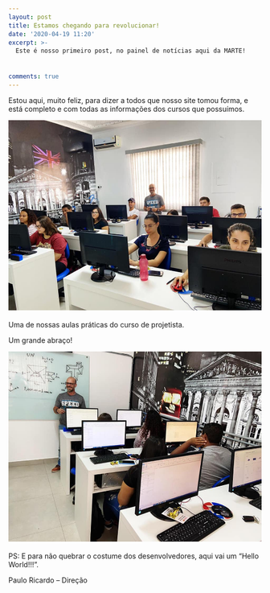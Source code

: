 ```yaml
---
layout: post
title: Estamos chegando para revolucionar!
date: '2020-04-19 11:20'
excerpt: >-
  Este é nosso primeiro post, no painel de notícias aqui da MARTE!


comments: true
---
```


Estou aqui, muito feliz, para dizer a todos que nosso site tomou forma, e está completo e com todas as informações dos cursos que possuímos.

<div class="fig figcenter fighighlight">
  <img src="/images/speedup_input_pipeline/map_doc.jpg">
  <div class="figcaption"><br>Uma de nossas aulas práticas do curso de projetista.<br>
  </div>
</div>

Um grande abraço!

<div class="fig figcenter fighighlight">
  <img src="/images/speedup_input_pipeline/comparision.jpg">
  <div class="figcaption"><br>PS: E para não quebrar o costume dos desenvolvedores, aqui vai um “Hello World!!!”.<br>
  </div>
</div>

Paulo Ricardo – Direção


